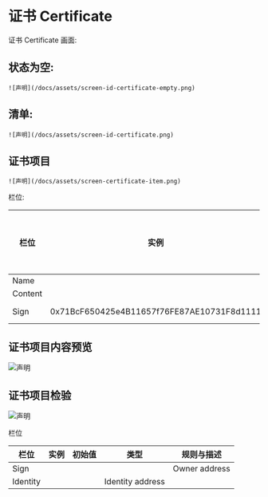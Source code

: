 # 证书 Certificate

证书 Certificate 画面:

## 状态为空:
	
	![声明](/docs/assets/screen-id-certificate-empty.png)

## 清单:

	![声明](/docs/assets/screen-id-certificate.png)

## 证书项目

	![声明](/docs/assets/screen-certificate-item.png)

栏位:

栏位 | 实例 | 初始值 | 类型 | 规则与描述
------------- | ------------- | ------------- | ------------- | -------------
Name |  |  |  | 
Content |  |  | image | 
Sign | 0x71BcF650425e4B11657f76FE87AE10731F8d1111 |  | owner Address | 

## 证书项目内容预览

![声明](/docs/assets/screen-certificate-item-image-review.png)

## 证书项目检验

![声明](/docs/assets/screen-verifi-certificate-item.png)

栏位

栏位 | 实例 | 初始值 | 类型 | 规则与描述
------------- | ------------- | ------------- | ------------- | -------------
Sign |  |  |  | Owner address
Identity |  |  | Identity address

